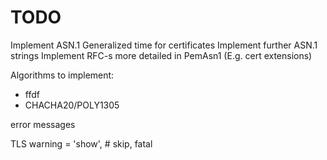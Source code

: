 # TODO

Implement ASN.1 Generalized time for certificates
Implement further ASN.1 strings
Implement RFC-s more detailed in PemAsn1 (E.g. cert extensions)

Algorithms to implement:

- ffdf
- CHACHA20/POLY1305

error messages

TLS warning = 'show', # skip, fatal

